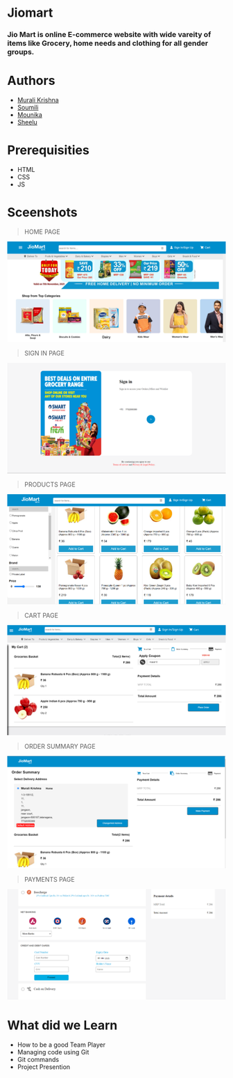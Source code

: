 # Jiomart

### Jio Mart is online E-commerce website with wide vareity of items like Grocery, home needs and clothing for all gender groups.

# Authors

- [Murali Krishna](https://github.com/vmk1803)
- [Soumili](https://github.com/Sou156)
- [Mounika](https://github.com/monika-4oop)
- [Sheelu](https://github.com/sheeluofficial)

# Prerequisities

- HTML
- CSS
- JS



# Sceenshots

> HOME PAGE

![homepage](./rsc/home.png)

> SIGN IN PAGE

![signin](./rsc/signin.png)

> PRODUCTS PAGE

![productspage](./rsc/products.png)

> CART PAGE

![cartpage](./rsc/cart.png)

> ORDER SUMMARY PAGE

![orderpage](./rsc/ordersummary.png)

> PAYMENTS PAGE

![paymentspage](./rsc/payment.png)

# What did we Learn

- How to be a good Team Player
- Managing code using Git
- Git commands
- Project Presention

